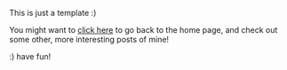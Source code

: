 
This is just a template :)

You might want to [click here](/index.md) to go back to the home page, and check out some other, more interesting posts of mine!

:) have fun!
